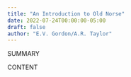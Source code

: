 ```yaml
---
title: "An Introduction to Old Norse"
date: 2022-07-24T00:00:00-05:00
draft: false
author: "E.V. Gordon/A.R. Taylor"
---
```


SUMMARY

<!--more-->

CONTENT